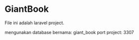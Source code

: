 # GiantBook

File ini adalah laravel project.

mengunakan database bernama: giant_book
port project: 3307
